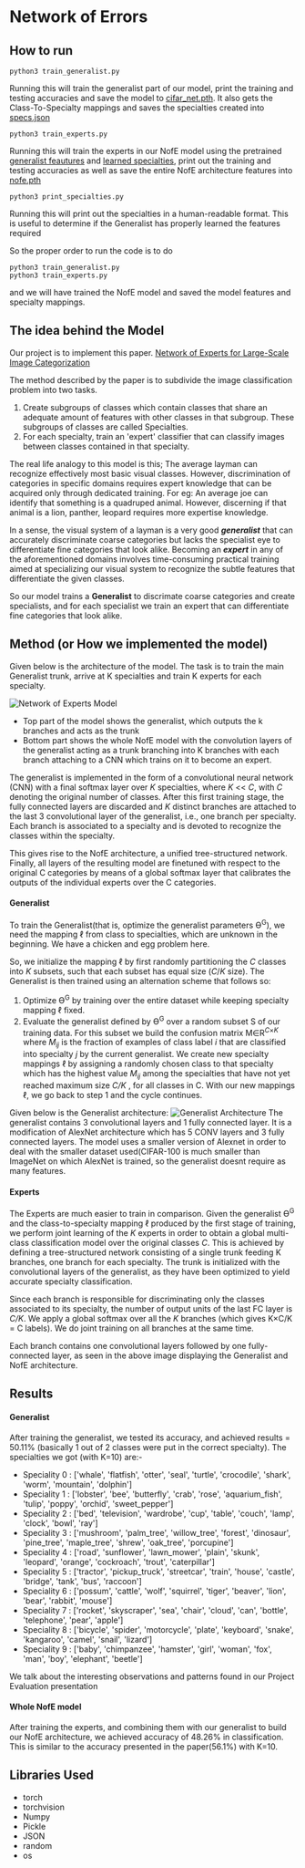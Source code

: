 # Network of Errors

## How to run
`python3 train_generalist.py`

Running this will train the generalist part of our model, print the training and testing accuracies and save the model 
to [cifar_net.pth](./Model/cifar_net.pth).
It also gets the Class-To-Specialty mappings and saves the specialties created into [specs.json](./Model/specs.json)

`python3 train_experts.py`

Running this will train the experts in our NofE model using the pretrained [generalist feautures](./Model/cifar_net.pth)
 and [learned specialties](./Model/specs.json), print out the training and testing accuracies as well as save the entire 
 NofE architecture features into 
[nofe.pth](./Model/nofe.pth)

`python3 print_specialties.py`

Running this will print out the specialties in a human-readable format. This is useful to determine if the Generalist 
has properly learned the features required


So the proper order to run the code is to do
```
python3 train_generalist.py
python3 train_experts.py
```
and we will have trained the NofE model and saved the model features and specialty mappings.

## The idea behind the Model

Our project is to implement this paper. 
[Network of Experts for Large-Scale Image Categorization](https://arxiv.org/pdf/1604.06119.pdf)

The method described by the paper is to subdivide the image classification problem into two tasks.

1. Create subgroups of classes which contain classes that share an adequate amount of features with other classes in 
that subgroup. These subgroups of classes are called Specialties.
2. For each specialty, train an 'expert' classifier that can classify images between classes contained in that specialty.

The real life analogy to this model is this; The average layman can recognize effectively most basic visual classes. 
However, discrimination of categories in specific domains requires expert knowledge that can be acquired only through 
dedicated training.
For eg: An average joe can identify that something is a quadruped animal. However, discerning if that animal is a lion, 
panther, leopard requires more expertise knowledge.

In a sense, the visual system of a layman is a very good __*generalist*__ that can accurately
discriminate coarse categories but lacks the specialist eye to differentiate fine
categories that look alike. Becoming an __*expert*__ in any of the aforementioned domains involves time-consuming practical 
training aimed at specializing our visual system to recognize the subtle features that differentiate the given classes.

So our model trains a **Generalist** to discrimate coarse categories and create specialists, and for each specialist we
train an expert that can differentiate fine categories that look alike.

## Method (or How we implemented the model)

Given below is the architecture of the model. The task is to train the main Generalist trunk, arrive at K specialties 
and train K experts for each specialty.

![Network of Experts Model](http://vlg.cs.dartmouth.edu/projects/nofe/approach.jpg)

- Top part of the model shows the generalist, which outputs the k branches and acts as the trunk
- Bottom part shows the whole NofE model with the convolution layers of the generalist acting as a trunk branching into 
K branches with each branch attaching to a CNN which trains on it to become an expert.

The generalist is implemented in the form of a convolutional neural network (CNN) with a final softmax layer over *K* 
specialties, where *K* << *C*, with *C* denoting the original number of classes. After this first training stage, the fully
connected layers are discarded and *K* distinct branches are attached to the last 3 convolutional layer of the generalist,
i.e., one branch per specialty. Each branch is associated to a specialty and is devoted to recognize the classes within the
specialty. 

This gives rise to the NofE architecture, a unified tree-structured network. Finally, all layers of the resulting 
model are finetuned with respect to the original C categories by means of a global softmax layer that calibrates the outputs 
of the individual experts over the C categories.

#### Generalist

To train the Generalist(that is, optimize the generalist parameters Ө<sup>G</sup>), we need the mapping ℓ from class to 
specialties, which are unknown in the beginning. We have a
chicken and egg problem here.


So, we initialize the mapping ℓ by first randomly partitioning the *C* classes into *K* subsets, such that each subset 
has equal size (*C*/*K* size).
 The Generalist is then trained using an alternation scheme that follows so:
1. Optimize Ө<sup>G</sup> by training over the entire dataset while keeping specialty mapping ℓ fixed.
2. Evaluate the generalist defined by Ө<sup>G</sup> over a random subset S of our training data. For this subset we build 
the confusion matrix M&isin;R<sup>*C*&times;*K*</sup> where *M<sub>ij</sub>* is the fraction of examples of class label 
*i* that are classified into
specialty *j* by the current generalist. We create new specialty mappings ℓ by assigning a randomly chosen class to that 
specialty which has the highest value *M<sub>ij</sub>* among the specialties that have not yet reached maximum size *C/K*
, for all classes in C. With our new mappings ℓ, we go back to step 1 and the cycle continues.

Given below is the Generalist architecture:
![Generalist Architecture](https://www.researchgate.net/profile/Mohammadharis_Baig/publication/301835547/figure/tbl2/AS:667112569847809@1536063439093/AlexNet-C100-trained-on-CIFAR100.png)
The generalist contains 3 convolutional layers and 1 fully connected layer. It is a modification of AlexNet architecture
which has 5 CONV layers and 3 fully connected layers. The model uses a smaller version of Alexnet in order to deal with
the smaller dataset used(CIFAR-100 is much smaller than ImageNet on which AlexNet is trained, so the generalist doesnt
require as many features.

#### Experts

The Experts are much easier to train in comparison. Given the generalist Ө<sup>G</sup> and the class-to-specialty mapping
ℓ produced by the first stage of training, we perform joint learning of the *K* experts in order to
obtain a global multi-class classification model over the original classes *C*. This is achieved by defining a tree-structured
network consisting of a single trunk feeding K branches, one branch for each specialty. The trunk is initialized with the 
convolutional layers of the generalist, as they have been optimized to yield accurate specialty classification. 

Since each branch is responsible for discriminating only the classes associated to its specialty, the number of output units of
the last FC layer is *C/K*. We apply a global softmax over all the *K* branches (which gives K&times;C/K = C labels). We do joint
training on all branches at the same time.

Each branch contains one convolutional layers followed by one fully-connected layer, as seen in the above image displaying
the Generalist and NofE architecture.

## Results

#### Generalist

After training the generalist, we tested its accuracy, and achieved results = 50.11% (basically 1
out of 2 classes were put in the correct specialty). The specialties we got (with K=10) are:-
- Speciality 0 : ['whale', 'flatfish', 'otter', 'seal', 'turtle', 'crocodile', 'shark', 'worm', 'mountain', 'dolphin']
- Speciality 1 : ['lobster', 'bee', 'butterfly', 'crab', 'rose', 'aquarium_fish', 'tulip', 'poppy', 'orchid', 'sweet_pepper']
- Speciality 2 : ['bed', 'television', 'wardrobe', 'cup', 'table', 'couch', 'lamp', 'clock', 'bowl', 'ray']
- Speciality 3 : ['mushroom', 'palm_tree', 'willow_tree', 'forest', 'dinosaur', 'pine_tree', 'maple_tree', 'shrew', 'oak_tree', 'porcupine']
- Speciality 4 : ['road', 'sunflower', 'lawn_mower', 'plain', 'skunk', 'leopard', 'orange', 'cockroach', 'trout', 'caterpillar']
- Speciality 5 : ['tractor', 'pickup_truck', 'streetcar', 'train', 'house', 'castle', 'bridge', 'tank', 'bus', 'raccoon']
- Speciality 6 : ['possum', 'cattle', 'wolf', 'squirrel', 'tiger', 'beaver', 'lion', 'bear', 'rabbit', 'mouse']
- Speciality 7 : ['rocket', 'skyscraper', 'sea', 'chair', 'cloud', 'can', 'bottle', 'telephone', 'pear', 'apple']
- Speciality 8 : ['bicycle', 'spider', 'motorcycle', 'plate', 'keyboard', 'snake', 'kangaroo', 'camel', 'snail', 'lizard']
- Speciality 9 : ['baby', 'chimpanzee', 'hamster', 'girl', 'woman', 'fox', 'man', 'boy', 'elephant', 'beetle']

We talk about the interesting observations and patterns found in our Project Evaluation presentation

#### Whole NofE model

After training the experts, and combining them with our generalist to build our NofE
architecture, we achieved accuracy of 48.26% in classification. This is similar to the accuracy
presented in the paper(56.1%) with K=10.


## Libraries Used

- torch
- torchvision
- Numpy
- Pickle
- JSON
- random
- os